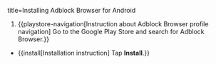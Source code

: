 title=Installing Adblock Browser for Android

1. {{playstore-navigation[Instruction about Adblock Browser profile navigation] Go to the Google Play Store and search for Adblock Browser.}}
* {{install[Installation instruction] Tap <strong>Install</strong>.}}
